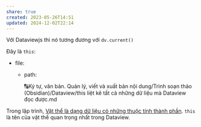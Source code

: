 ```yaml
---
share: true
created: 2023-05-26T14:51
updated: 2024-12-02T22:14
---
```

Với Dataviewjs thì nó tương đương với `dv.current()`

Đây là `this`:
- file:
    - path:
        
        🔠Ký tự, văn bản. Quản lý, viết và xuất bản nội dung/Trình soạn thảo (Obsidian)/Dataview/this liệt kê tất cả những dữ liệu mà Dataview đọc được.md

Trong lập trình, [Vật thể là dạng dữ liệu có những thuộc tính thành phần](../../../%E2%9C%8D%EF%B8%8FL%E1%BA%ADp%20tr%C3%ACnh/Kh%C3%A1i%20ni%E1%BB%87m%20c%C6%A1%20b%E1%BA%A3n%20v%C3%A0%20nguy%C3%AAn%20l%C3%BD%20l%E1%BA%ADp%20tr%C3%ACnh/Kh%C3%A1i%20ni%E1%BB%87m%20c%C6%A1%20b%E1%BA%A3n/V%E1%BA%ADt%20th%E1%BB%83,%20l%E1%BB%9Bp/V%E1%BA%ADt%20th%E1%BB%83%20l%C3%A0%20d%E1%BA%A1ng%20d%E1%BB%AF%20li%E1%BB%87u%20c%C3%B3%20nh%E1%BB%AFng%20thu%E1%BB%99c%20t%C3%ADnh%20th%C3%A0nh%20ph%E1%BA%A7n.md). `this` là tên của vật thể quan trọng nhất trong Dataview.